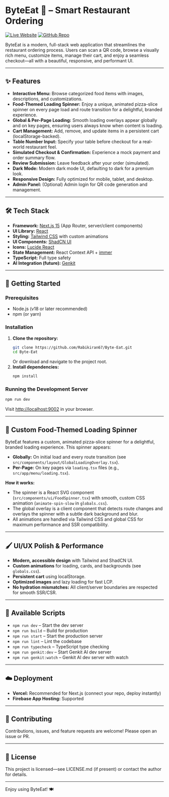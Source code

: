 
# ByteEat 🍕 – Smart Restaurant Ordering

[![Live Website](https://img.shields.io/badge/Live%20Site-byte--eat.vercel.app-brightgreen?style=for-the-badge&logo=vercel)](https://byte-eat.vercel.app/)
[![GitHub Repo](https://img.shields.io/badge/GitHub-Repo-blue?style=for-the-badge&logo=github)](https://github.com/Rabikiran67/Byte-Eat)

ByteEat is a modern, full-stack web application that streamlines the restaurant ordering process. Users can scan a QR code, browse a visually rich menu, customize items, manage their cart, and enjoy a seamless checkout—all with a beautiful, responsive, and performant UI.

---

## ✨ Features

- **Interactive Menu:** Browse categorized food items with images, descriptions, and customizations.
- **Food-Themed Loading Spinner:** Enjoy a unique, animated pizza-slice spinner on every page load and route transition for a delightful, branded experience.
- **Global & Per-Page Loading:** Smooth loading overlays appear globally and on key pages, ensuring users always know when content is loading.
- **Cart Management:** Add, remove, and update items in a persistent cart (localStorage-backed).
- **Table Number Input:** Specify your table before checkout for a real-world restaurant feel.
- **Simulated Checkout & Confirmation:** Experience a mock payment and order summary flow.
- **Review Submission:** Leave feedback after your order (simulated).
- **Dark Mode:** Modern dark mode UI, defaulting to dark for a premium look.
- **Responsive Design:** Fully optimized for mobile, tablet, and desktop.
- **Admin Panel:** (Optional) Admin login for QR code generation and management.

---

## 🛠️ Tech Stack

- **Framework:** [Next.js 15](https://nextjs.org/) (App Router, server/client components)
- **UI Library:** [React](https://react.dev/)
- **Styling:** [Tailwind CSS](https://tailwindcss.com/) with custom animations
- **UI Components:** [ShadCN UI](https://ui.shadcn.com/)
- **Icons:** [Lucide React](https://lucide.dev/)
- **State Management:** React Context API + [immer](https://immerjs.github.io/immer/)
- **TypeScript:** Full type safety
- **AI Integration (future):** [Genkit](https://firebase.google.com/docs/genkit)

---

## 🚀 Getting Started

### Prerequisites
- Node.js (v18 or later recommended)
- npm (or yarn)

### Installation
1. **Clone the repository:**
   ```bash
   git clone https://github.com/Rabikiran67/Byte-Eat.git
   cd Byte-Eat
   ```
   Or download and navigate to the project root.
2. **Install dependencies:**
   ```bash
   npm install
   ```

### Running the Development Server
```bash
npm run dev
```
Visit [http://localhost:9002](http://localhost:9002) in your browser.

---

## 🍕 Custom Food-Themed Loading Spinner

ByteEat features a custom, animated pizza-slice spinner for a delightful, branded loading experience. This spinner appears:
- **Globally:** On initial load and every route transition (see `src/components/layout/GlobalLoadingOverlay.tsx`).
- **Per-Page:** On key pages via `loading.tsx` files (e.g., `src/app/menu/loading.tsx`).

**How it works:**
- The spinner is a React SVG component (`src/components/ui/FoodSpinner.tsx`) with smooth, custom CSS animation (`animate-spin-slow` in `globals.css`).
- The global overlay is a client component that detects route changes and overlays the spinner with a subtle dark background and blur.
- All animations are handled via Tailwind CSS and global CSS for maximum performance and SSR compatibility.

---

## 🖌️ UI/UX Polish & Performance
- **Modern, accessible design** with Tailwind and ShadCN UI.
- **Custom animations** for loading, cards, and backgrounds (see `globals.css`).
- **Persistent cart** using localStorage.
- **Optimized images** and lazy loading for fast LCP.
- **No hydration mismatches:** All client/server boundaries are respected for smooth SSR/CSR.

---

## 📜 Available Scripts
- `npm run dev` – Start the dev server
- `npm run build` – Build for production
- `npm run start` – Start the production server
- `npm run lint` – Lint the codebase
- `npm run typecheck` – TypeScript type checking
- `npm run genkit:dev` – Start Genkit AI dev server
- `npm run genkit:watch` – Genkit AI dev server with watch

---

## ☁️ Deployment
- **Vercel:** Recommended for Next.js (connect your repo, deploy instantly)
- **Firebase App Hosting:** Supported

---

## 🤝 Contributing
Contributions, issues, and feature requests are welcome! Please open an issue or PR.

---

## 📄 License
This project is licensed—see LICENSE.md (if present) or contact the author for details.

---

Enjoy using ByteEat! 🍽️
